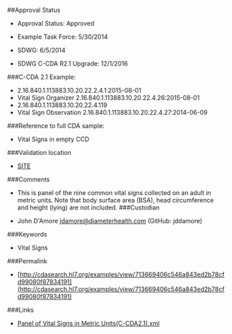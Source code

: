 ##Approval Status 

* Approval Status: Approved
* Example Task Force: 5/30/2014
* SDWG: 6/5/2014

* SDWG C-CDA R2.1 Upgrade: 12/1/2016    

###C-CDA 2.1 Example:


* 2.16.840.1.113883.10.20.22.2.4.1:2015-08-01
* Vital Sign Organizer 2.16.840.1.113883.10.20.22.4.26:2015-08-01
* 2.16.840.1.113883.10.20.22.4.119
* Vital Sign Observation 2.16.840.1.113883.10.20.22.4.27:2014-06-09

###Reference to full CDA sample:
* Vital Signs in empty CCD


###Validation location

* [SITE](https://sitenv.org/sandbox-ccda/ccda-validator)


###Comments

* This is panel of the nine common vital signs collected on an adult in metric units. Note that body surface area (BSA), head circumference and height (lying) are not included.
###Custodian

* John D'Amore jdamore@diameterhealth.com (GitHub: jddamore)



###Keywords

* Vital Signs

###Permalink

* [http://cdasearch.hl7.org/examples/view/713669406c546a843ed2b78cfd99080f87834191](http://cdasearch.hl7.org/examples/view/713669406c546a843ed2b78cfd99080f87834191)

###Links

* [Panel of Vital Signs in Metric Units(C-CDA2.1).xml](https://github.com/HL7/C-CDA-Examples/tree/master/Vital%20Signs/Panel%20of%20Vital%20Signs%20in%20Metric%20Units/Panel%20of%20Vital%20Signs%20in%20Metric%20Units%28C-CDA2.1%29.xml)
